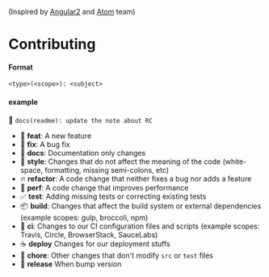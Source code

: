 (Inspired by [Angular2](https://github.com/angular/angular/blob/master/CONTRIBUTING.md) and [Atom](https://github.com/atom/atom/blob/master/CONTRIBUTING.md) team)

# Contributing

#### Format  
`<type>(<scope>): <subject>`
#### example  
:memo: `docs(readme): update the note about RC`

* :tada: **feat**: A new feature
* :bug: **fix**: A bug fix
* :memo: **docs**: Documentation only changes
* :art: **style**: Changes that do not affect the meaning of the code (white-space, formatting, missing
  semi-colons, etc)
* :fire: **refactor**: A code change that neither fixes a bug nor adds a feature
* :racehorse: **perf**: A code change that improves performance
* :white_check_mark: **test**: Adding missing tests or correcting existing tests
* :package: **build**: Changes that affect the build system or external dependencies (example scopes: gulp, broccoli, npm)
* :green_heart: **ci**: Changes to our CI configuration files and scripts (example scopes: Travis, Circle, BrowserStack, SauceLabs)
* :coffee: **deploy** Changes for our deployment stuffs
* :flags: **chore**: Other changes that don't modify `src` or `test` files
* :beers: **release** When bump version

